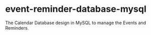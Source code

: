 # event-reminder-database-mysql
The Calendar Database design in MySQL to manage the Events and Reminders. 
